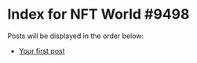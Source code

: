 # Index for NFT World #9498
Posts will be displayed in the order below:

- [Your first post](./001-first.md)

